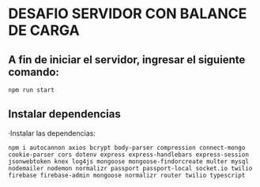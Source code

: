 # DESAFIO SERVIDOR CON BALANCE DE CARGA 

## A fin de iniciar el servidor, ingresar el siguiente comando:  
```
npm run start
```

## Instalar dependencias

·Instalar las dependencias:
```
npm i autocannon axios bcrypt body-parser compression connect-mongo cookie-parser cors dotenv express express-handlebars express-session jsonwebtoken knex log4js mongoose mongoose-findorcreate multer mysql nodemailer nodemon normalizr passport passport-local socket.io twilio firebase firebase-admin mongoose normalizr router twilio typescript 
```
